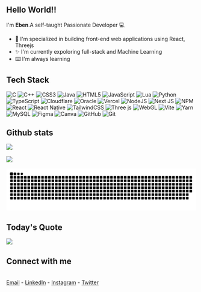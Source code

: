 ## Hello World!!

I'm **Eben**.A self-taught Passionate Developer 💻
- 🌱 I'm specialized in building front-end web applications using React, Threejs
- ✨ I'm currently expoloring full-stack and Machine Learning
- ⌨️ I'm always learning

## Tech Stack
![C](https://img.shields.io/badge/c-%2300599C.svg?style=plastic&logo=c&logoColor=white) ![C++](https://img.shields.io/badge/c++-%2300599C.svg?style=plastic&logo=c%2B%2B&logoColor=white) ![CSS3](https://img.shields.io/badge/css3-%231572B6.svg?style=plastic&logo=css3&logoColor=white) ![Java](https://img.shields.io/badge/java-%23ED8B00.svg?style=plastic&logo=openjdk&logoColor=white) ![HTML5](https://img.shields.io/badge/html5-%23E34F26.svg?style=plastic&logo=html5&logoColor=white) ![JavaScript](https://img.shields.io/badge/javascript-%23323330.svg?style=plastic&logo=javascript&logoColor=%23F7DF1E) ![Lua](https://img.shields.io/badge/lua-%232C2D72.svg?style=plastic&logo=lua&logoColor=white) ![Python](https://img.shields.io/badge/python-3670A0?style=plastic&logo=python&logoColor=ffdd54) ![TypeScript](https://img.shields.io/badge/typescript-%23007ACC.svg?style=plastic&logo=typescript&logoColor=white) ![Cloudflare](https://img.shields.io/badge/Cloudflare-F38020?style=plastic&logo=Cloudflare&logoColor=white) ![Oracle](https://img.shields.io/badge/Oracle-F80000?style=plastic&logo=oracle&logoColor=white) ![Vercel](https://img.shields.io/badge/vercel-%23000000.svg?style=plastic&logo=vercel&logoColor=white) ![NodeJS](https://img.shields.io/badge/node.js-6DA55F?style=plastic&logo=node.js&logoColor=white) ![Next JS](https://img.shields.io/badge/Next-black?style=plastic&logo=next.js&logoColor=white) ![NPM](https://img.shields.io/badge/NPM-%23CB3837.svg?style=plastic&logo=npm&logoColor=white) ![React](https://img.shields.io/badge/react-%2320232a.svg?style=plastic&logo=react&logoColor=%2361DAFB) ![React Native](https://img.shields.io/badge/react_native-%2320232a.svg?style=plastic&logo=react&logoColor=%2361DAFB) ![TailwindCSS](https://img.shields.io/badge/tailwindcss-%2338B2AC.svg?style=plastic&logo=tailwind-css&logoColor=white) ![Three js](https://img.shields.io/badge/threejs-black?style=plastic&logo=three.js&logoColor=white) ![WebGL](https://img.shields.io/badge/WebGL-990000?logo=webgl&logoColor=white&style=plastic) ![Vite](https://img.shields.io/badge/vite-%23646CFF.svg?style=plastic&logo=vite&logoColor=white) ![Yarn](https://img.shields.io/badge/yarn-%232C8EBB.svg?style=plastic&logo=yarn&logoColor=white) ![MySQL](https://img.shields.io/badge/mysql-4479A1.svg?style=plastic&logo=mysql&logoColor=white) ![Figma](https://img.shields.io/badge/figma-%23F24E1E.svg?style=plastic&logo=figma&logoColor=white) ![Canva](https://img.shields.io/badge/Canva-%2300C4CC.svg?style=plastic&logo=Canva&logoColor=white) ![GitHub](https://img.shields.io/badge/github-%23121011.svg?style=plastic&logo=github&logoColor=white) ![Git](https://img.shields.io/badge/git-%23F05033.svg?style=plastic&logo=git&logoColor=white)

## Github stats
<!--
![](https://github-readme-stats.vercel.app/api?username=eb-en&theme=tokyonight&hide_border=true&include_all_commits=true)
-->
![](https://github-readme-streak-stats.herokuapp.com/?user=eb-en&theme=tokyonight&hide_border=true)

![](https://github-readme-stats.vercel.app/api/top-langs/?username=eb-en&theme=tokyonight&hide_border=true&include_all_commits=false&count_private=false&layout=compact)

<picture>
  <source media="(prefers-color-scheme: dark)" srcset="https://raw.githubusercontent.com/eb-en/eb-en/output/github-snake-dark.svg" />
  <source media="(prefers-color-scheme: light)" srcset="https://raw.githubusercontent.com/eb-en/eb-en/output/github-snake.svg" />
  <img alt="github-snake" src="https://raw.githubusercontent.com/eb-en/eb-en/output/github-snake.svg" />
</picture>

## Today's Quote
![](https://quotes-github-readme.vercel.app/api?type=horizontal&theme=radical)

## Connect with me
<br> [Email](mailto:ebensenai2019@gmail.com) - [LinkedIn](https://www.linkedin.com/in/eben-b-gilbert-546b65308/) - [Instagram](https://www.instagram.com/eb_e__n/) - [Twitter](https://x.com/EbenBGilbert)
 
